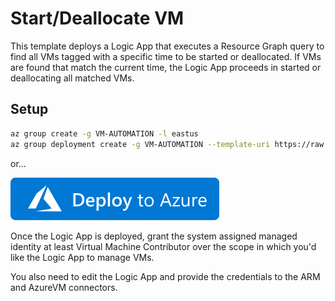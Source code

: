# Start/Deallocate VM

This template deploys a Logic App that executes a Resource Graph query to find all VMs tagged with a specific time to be started or deallocated. If VMs are found that match the current time, the Logic App proceeds in started or deallocating all matched VMs.

## Setup

```bash
az group create -g VM-AUTOMATION -l eastus
az group deployment create -g VM-AUTOMATION --template-uri https://raw.githubusercontent.com/rjygraham/arm-templates/main/src/logicapp-start-deallocate-vm/azuredeploy.json
```
or...

[![Deploy To Azure](https://raw.githubusercontent.com/Azure/azure-quickstart-templates/master/1-CONTRIBUTION-GUIDE/images/deploytoazure.svg?sanitize=true)](https://portal.azure.com/#create/Microsoft.Template/uri/https%3A%2F%2Fraw.githubusercontent.com%2Frjygraham%2Farm-templates%2Fmain%2Fsrc%2Flogicapp-start-deallocate-vm%2Fazuredeploy.json)

Once the Logic App is deployed, grant the system assigned managed identity at least Virtual Machine Contributor over the scope in which you'd like the Logic App to manage VMs.

You also need to edit the Logic App and provide the credentials to the ARM and AzureVM connectors.